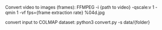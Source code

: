 Convert video to images (frames):
FFMPEG -i {path to video} -qscale:v 1 -qmin 1 -vf fps={frame extraction rate} %04d.jpg

convert input to COLMAP dataset:
python3 convert.py -s data/{folder}
